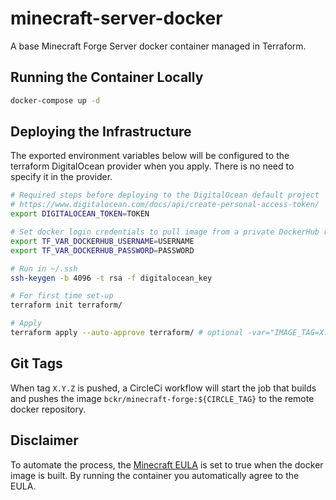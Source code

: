 # minecraft-server-docker
A base Minecraft Forge Server docker container managed in Terraform.

## Running the Container Locally
``` bash
docker-compose up -d
```

## Deploying the Infrastructure
The exported environment variables below will be configured to the terraform DigitalOcean provider when you apply. There is no need to specify it in the provider.
``` bash
# Required steps before deploying to the DigitalOcean default project
# https://www.digitalocean.com/docs/api/create-personal-access-token/
export DIGITALOCEAN_TOKEN=TOKEN

# Set docker login credentials to pull image from a private DockerHub repository
export TF_VAR_DOCKERHUB_USERNAME=USERNAME
export TF_VAR_DOCKERHUB_PASSWORD=PASSWORD

# Run in ~/.ssh
ssh-keygen -b 4096 -t rsa -f digitalocean_key

# For first time set-up
terraform init terraform/

# Apply
terraform apply --auto-approve terraform/ # optional -var="IMAGE_TAG=X.X.X" to deploy specific image tag, defaults to 'latest'
```

## Git Tags
When tag `X.Y.Z` is pushed, a CircleCi workflow will start the job that builds and pushes the image `bckr/minecraft-forge:${CIRCLE_TAG}` to the remote docker repository.

## Disclaimer
To automate the process, the [Minecraft EULA](https://account.mojang.com/documents/minecraft_eula) is set to true when the docker image is built. By running the container you automatically agree to the EULA.
